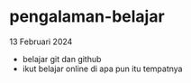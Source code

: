 # pengalaman-belajar

13 Februari 2024
* belajar git dan github
* ikut belajar online di apa pun itu tempatnya
